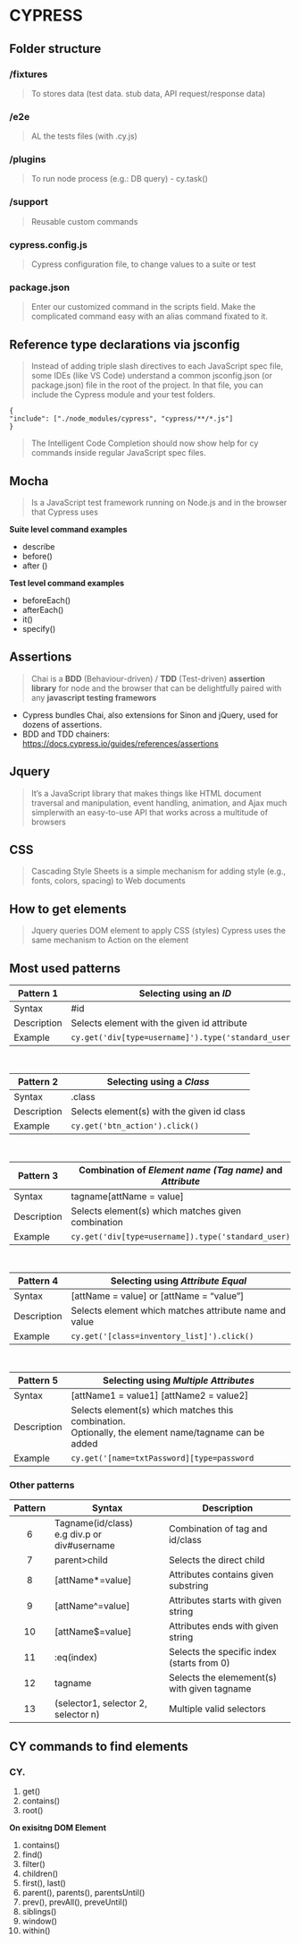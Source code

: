 # CYPRESS 

## Folder structure

### /fixtures 

> To stores data (test data. stub data, API request/response data)

### /e2e

> AL the tests files (with .cy.js)

### /plugins

> To run node process (e.g.: DB query) - cy.task()

### /support

> Reusable custom commands

### cypress.config.js

> Cypress configuration file, to change values to a suite or test

### package.json

> Enter our customized command in the scripts field. Make the complicated command easy with an alias command fixated to it.

## Reference type declarations via jsconfig

> Instead of adding triple slash directives to each JavaScript spec file, some IDEs (like VS Code) understand a common jsconfig.json (or package.json) file in the root of the project. In that file, you can include the Cypress module and your test folders.

    {
    "include": ["./node_modules/cypress", "cypress/**/*.js"]
    }

>  The Intelligent Code Completion should now show help for cy commands inside regular JavaScript spec files.

## Mocha

>  Is a JavaScript test framework running on Node.js and in the browser that Cypress uses

**Suite level command examples**

- describe
- before()
- after ()

**Test level command examples**

- beforeEach()
- afterEach()
- it()
- specify()

## Assertions

>  Chai is a **BDD** (Behaviour-driven) / **TDD** (Test-driven) **assertion library** for node and the browser that can be delightfully paired with any **javascript testing framewors**

- Cypress bundles Chai, also extensions for Sinon and jQuery, used for dozens of assertions.
- BDD and TDD chainers: https://docs.cypress.io/guides/references/assertions

## Jquery

>  It’s a JavaScript library that makes things like HTML document traversal and manipulation, event handling, animation, and Ajax much simplerwith an easy-to-use API that works across a multitude of browsers

## CSS 

>  Cascading Style Sheets is a simple mechanism for adding style (e.g., fonts, colors, spacing) to Web documents

## How to get elements

>  Jquery queries DOM element to apply CSS (styles) Cypress uses the same mechanism to Action on the element

## Most used patterns

|  Pattern 1  | Selecting using an *ID*                                   |
| ----------- | --------------------------------------------------------- |
| Syntax      | #id                                                       |
| Description | Selects element with the given id attribute               |
| Example     | `cy.get('div[type=username]').type('standard_user')`      |

 <br>

|  Pattern 2  | Selecting using a *Class*                                 |
| ----------- | --------------------------------------------------------- |
| Syntax      | .class                                                    |
| Description | Selects element(s) with the given id class                |
| Example     | `cy.get('btn_action').click()`                            |

 <br>

|  Pattern 3  | Combination of *Element name (Tag name)* and *Attribute*  |
| ----------- | --------------------------------------------------------- |
| Syntax      | tagname[attName = value]                                  |
| Description | Selects element(s) which matches given combination        |
| Example     | `cy.get('div[type=username]).type('standard_user)`        |

 <br>

|  Pattern 4  | Selecting using *Attribute Equal*
| ----------- | --------------------------------------------------------- |
| Syntax      | [attName = value] or [attName = “value”]                  |
| Description | Selects element which matches attribute name and value    |
| Example     | `cy.get('[class=inventory_list]').click()`                |

 <br>

|  Pattern 5  | Selecting using *Multiple Attributes*
| ----------- | --------------------------------------------------------- |
| Syntax      | [attName1 = value1] [attName2 = value2]                   |
| Description | Selects element(s) which matches this combination. <br> Optionally, the element name/tagname can be added  |
| Example     | `cy.get('[name=txtPassword][type=password`                |

### Other patterns

|  Pattern |  Syntax                                            |  Description                                  |
|  :----:  | -------------------------------------------------- | --------------------------------------------- |
|  6       |  Tagname(id/class) <br> e.g div.p or div#username  |  Combination of tag and id/class              |
|  7       |  parent>child                                      |  Selects the direct child                     |                
|  8       |  [attName*=value]                                  |  Attributes contains given substring          |
|  9       |  [attName^=value]                                  |  Attributes starts with given string          |
|  10      |  [attName$=value]                                  |  Attributes ends with given string            |
|  11      |  :eq(index)                                        |  Selects the specific index (starts from 0)   |
|  12      |  tagname                                           |  Selects the elemement(s) with given tagname  |
|  13      |  (selector1, selector 2, selector n)               |   Multiple valid selectors                    |

## CY commands to find elements

### CY.

1. get()
2. contains()
3. root()

**On exisitng DOM Element**

1. contains()
2. find()
3. filter()
4. children()
5. first(), last()
6. parent(), parents(), parentsUntil()
7. prev(), prevAll(), preveUntil()
8. siblings()
9. window()
10. within()

